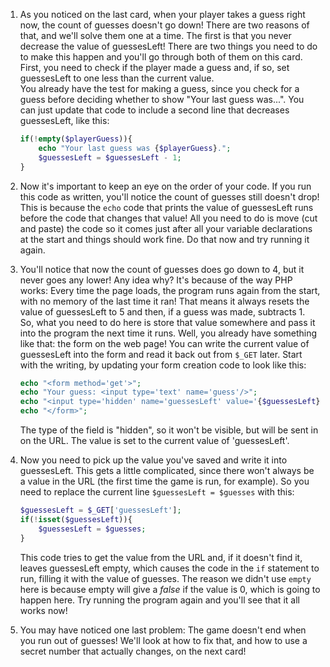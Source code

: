 1. As you noticed on the last card, when your player takes a guess right now, the count of guesses doesn't go down! There are two reasons of that, and we'll solve them one at a time. The first is that you never decrease the value of guessesLeft! There are two things you need to do to make this happen  and you'll go through both of them on this card. First, you need to check if the player made a guess and, if so, set guessesLeft to one less than the current value.  
You already have the test for making a guess, since you check for a guess before deciding whether to show "Your last guess was...". You can just update that code to include a second line that decreases guessesLeft, like this:
    ```php
    if(!empty($playerGuess)){
        echo "Your last guess was {$playerGuess}.";
        $guessesLeft = $guessesLeft - 1;
    }
    ```

2. Now it's important to keep an eye on the order of your code. If you run this code as written, you'll notice the count of guesses still doesn't drop! This is because the `echo` code that prints the value of guessesLeft runs before the code that changes that value! All you need to do is move (cut and paste) the code so it comes just after all your variable declarations at the start and things should work fine. Do that now and try running it again. 

3. You'll notice that now the count of guesses does go down to 4, but it never goes any lower! Any idea why? It's because of the way PHP works: Every time the page loads, the program runs again from the start, with no memory of the last time it ran! That means it always resets the value of guessesLeft to 5 and then, if a guess was made, subtracts 1. So, what you need to do here is store that value somewhere and pass it into the program the next time it runs. Well, you already have something like that: the form on the web page! You can write the current value of guessesLeft into the form and read it back out from `$_GET` later. Start with the writing, by updating your form creation code to look like this:
    ```php
    echo "<form method='get'>";
    echo "Your guess: <input type='text' name='guess'/>";
    echo "<input type='hidden' name='guessesLeft' value='{$guessesLeft}'/>";
    echo "</form>";   
    ```
    The type of the field is "hidden", so it won't be visible, but will be sent in on the URL. The value is set to the current value of 'guessesLeft'.

4. Now you need to pick up the value you've saved and write it into guessesLeft. This gets a little complicated, since there won't always be a value in the URL (the first time the game is run, for example). So you need to replace the current line `$guessesLeft = $guesses` with this:
    ```php
    $guessesLeft = $_GET['guessesLeft'];
    if(!isset($guessesLeft)){
        $guessesLeft = $guesses;
    }
    ```
    This code tries to get the value from the URL and, if it doesn't find it, leaves guessesLeft empty, which causes the code in the `if` statement to run, filling it with the value of guesses. The reason we didn't use `empty` here is because empty will give a *false* if the value is 0, which is going to happen here. Try running the program again and you'll see that it all works now!

5. You may have noticed one last problem: The game doesn't end when you run out of guesses! We'll look at how to fix that, and how to use a secret number that actually changes, on the next card!